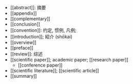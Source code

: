 - [[abstract]]: 摘要
- [[appendix]]
- [[complementary]]
- [[conclusion]]
- [[convention]]: 约定, 惯例, 凡例;
- [[introduction]]; 紹介 (shōkai)
- [[overview]]
- [[preface]]
- [[review]]: 综述
- [[scientific paper]]; academic paper; [[research paper]]
    - [[conference paper]]
- [[scientific literature]]; [[scientific article]]
- [[summary]]
